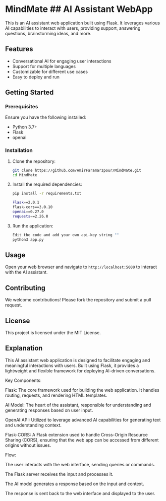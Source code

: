# MindMate ## AI Assistant WebApp

This is an AI assistant web application built using Flask. It leverages various AI capabilities to interact with users, providing support, answering questions, brainstorming ideas, and more.

## Features
- Conversational AI for engaging user interactions
- Support for multiple languages
- Customizable for different use cases
- Easy to deploy and run

## Getting Started

### Prerequisites
Ensure you have the following installed:
- Python 3.7+
- Flask
- openai

### Installation

1. Clone the repository:
    ```sh
    git clone https://github.com/AmirFaramarzpour/MindMate.git
    cd MindMate
    ```

2. Install the required dependencies:
    ```sh
    pip install -r requirements.txt

    Flask==2.0.1
    flask-cors==3.0.10
    openai==0.27.0
    requests==2.26.0

    ```

3. Run the application:
    ```sh
    Edit the code and add your own api-key string ""
    python3 app.py
    ```

## Usage
Open your web browser and navigate to `http://localhost:5000` to interact with the AI assistant.

## Contributing
We welcome contributions! Please fork the repository and submit a pull request.

## License
This project is licensed under the MIT License.

## Explanation
This AI assistant web application is designed to facilitate engaging and meaningful interactions with users. Built using Flask, it provides a lightweight and flexible framework for deploying AI-driven conversations.

Key Components:

Flask: The core framework used for building the web application. It handles routing, requests, and rendering HTML templates.

AI Model: The heart of the assistant, responsible for understanding and generating responses based on user input.

OpenAI API: Utilized to leverage advanced AI capabilities for generating text and understanding context.

Flask-CORS: A Flask extension used to handle Cross-Origin Resource Sharing (CORS), ensuring that the web app can be accessed from different origins without issues.

Flow:

The user interacts with the web interface, sending queries or commands.

The Flask server receives the input and processes it.

The AI model generates a response based on the input and context.

The response is sent back to the web interface and displayed to the user.

